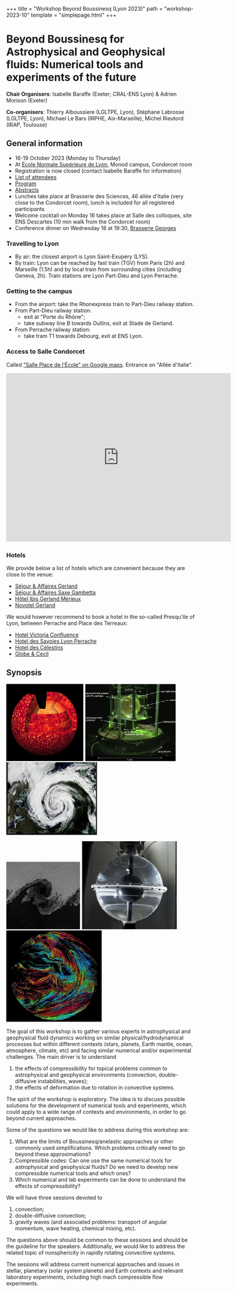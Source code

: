 +++
title = "Workshop Beyond Boussinesq (Lyon 2023)"
path = "workshop-2023-10"
template = "simplepage.html"
+++

# Beyond Boussinesq for Astrophysical and Geophysical fluids: Numerical tools and experiments of the future

**Chair Organisers**: Isabelle Baraffe (Exeter; CRAL-ENS Lyon) & Adrien Morison
(Exeter)

**Co-organisers**: Thierry Alboussiere (LGLTPE, Lyon), Stéphane Labrosse
(LGLTPE, Lyon), Michael Le Bars (IRPHE, Aix-Marseille), Michel Rieutord (IRAP,
Toulouse)

## General information

- 16-19 October 2023 (Monday to Thursday)
- At [École Normale Supérieure de
  Lyon](https://www.ens-lyon.fr/en/campus-life/campus-tour/maps-directions),
  Monod campus, Condorcet room
- Registration is now  closed (contact Isabelle Baraffe for information)
- [List of attendees](@/pages/workshop-2023-10/attendees.md)
- [Program](@/pages/workshop-2023-10/program.md)
- [Abstracts](@/pages/workshop-2023-10/abstracts.md)
- Lunches take place at Brasserie des Sciences, 46 allée d'Italie (very close
  to the Condorcet room), lunch is included for all registered participants
- Welcome cocktail on Monday 16 takes place at Salle des colloques, site ENS
  Descartes (10 min walk from the Condorcet room)
- Conference dinner on Wednesday 18 at 19:30, [Brasserie
  Georges](https://goo.gl/maps/iVKeTJmwRTbdZdiC9)

### Travelling to Lyon

- By air: the closest airport is Lyon Saint-Exupéry (LYS).
- By train: Lyon can be reached by fast train (TGV) from Paris (2h) and
  Marseille (1.5h) and by local train from surrounding cities (including
  Geneva, 2h). Train stations are Lyon Part-Dieu and Lyon Perrache.


### Getting to the campus

- From the airport: take the Rhonexpress train to Part-Dieu railway station.
- From Part-Dieu railway station:
  - exit at "Porte du Rhône";
  - take subway line B towards Oullins, exit at Stade de Gerland.
- From Perrache railway station:
  - take tram T1 towards Debourg, exit at ENS Lyon.


### Access to Salle Condorcet

Called ["Salle Place de l'École" on Google maps](https://maps.app.goo.gl/pz48SyXCwfGhgw577).
Entrance on "Allée d'Italie".

<iframe src="https://www.google.com/maps/embed?pb=!1m18!1m12!1m3!1d368.63227738441213!2d4.82762836844468!3d45.72993811147785!2m3!1f0!2f0!3f0!3m2!1i1024!2i768!4f13.1!3m3!1m2!1s0x47f4ea2be9affbf9%3A0xb59a7336eb22cd24!2sSalle%20Place%20de%20l&#39;%C3%A9cole%20-%20ENS%20Lyon%20Monod!5e0!3m2!1sen!2suk!4v1697194921394!5m2!1sen!2suk" width="600" height="450" style="border:0;" allowfullscreen="" loading="lazy" referrerpolicy="no-referrer-when-downgrade"></iframe>


### Hotels

We provide below a list of hotels which are convenient because they are close
to the venue:

- [Séjour & Affaires Gerland](https://www.sejours-affaires.com/residence-hoteliere-aparthotel-lyon-172.html)
- [Séjour & Affaires Saxe Gambetta](https://www.sejours-affaires.com/residence-hoteliere-aparthotel-lyon-21.html)
- [Hôtel Ibis Gerland Mérieux](https://all.accor.com/hotel/0477/index.en.shtml)
- [Novotel Gerland](https://all.accor.com/hotel/0736/index.en.shtml)

We would however recommend to book a hotel in the so-called Presqu’ile
of Lyon, between Perrache and Place des Terreaux:
- [Hotel Victoria Confluence](https://www.hotelvictorialyon.com)
- [Hotel des Savoies Lyon Perrache](https://www.hotel-des-savoies.fr)
- [Hotel des Célestins](https://www.hotelcelestins.com)
- [Globe & Cecil](https://globeetcecilhotel.com/en/)


## Synopsis

![](im1.png) ![](im2.png) ![](im3.png)

![](im4.png) ![](im5.png) ![](im6.png)

The goal of this workshop is to gather various experts in astrophysical and
geophysical fluid dynamics working on similar physical/hydrodynamical processes
but within different contexts (stars, planets, Earth mantle, ocean, atmosphere,
climate, etc) and facing similar numerical and/or experimental challenges.  The
main driver is to understand

1. the effects of compressibility for topical problems common to astrophysical
   and geophysical environments (convection, double-diffusive instabilities,
   waves);
2. the effects of deformation due to rotation in convective systems.

The spirit of the workshop is exploratory. The idea is to discuss possible
solutions for the development of numerical tools and experiments, which could
apply to a wide range of contexts and environments, in order to go beyond
current approaches.

Some of the questions we would like to address during this workshop are:

1. What are the limits of Boussinesq/anelastic approaches or other commonly
   used simplifications. Which problems critically need to go beyond these
   approximations?
2. Compressible codes: Can one use the same numerical tools for astrophysical
   and geophysical fluids? Do we need to develop new compressible numerical
   tools and which ones?
3. Which numerical and lab experiments can be done to understand the effects of
   compressibility?

We will have three sessions devoted to

1. convection;
2. double-diffusive convection;
3. gravity waves (and associated problems: transport of angular momentum, wave
   heating, chemical mixing, etc).

The questions above should be common to these sessions and should be the
guideline for the speakers. Additionally, we would like to address the related
topic of nonsphericity in rapidly rotating convective systems.

The sessions will address current numerical approaches and issues in stellar,
planetary (solar system planets) and Earth contexts and relevant laboratory
experiments, including high mach compressible flow experiments.
